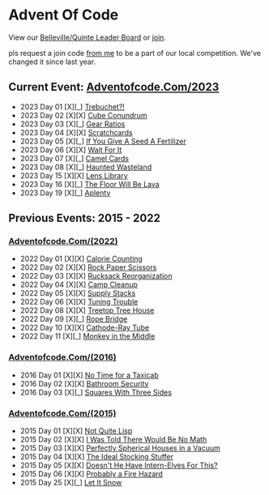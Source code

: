 # Advent Of Code


View our [Belleville/Quinte Leader Board](https://adventofcode.com/2023/leaderboard/private/view/2588518) or [join](https://adventofcode.com/2023/leaderboard/private).

pls request a join code [from me](mailto:greg.denyes@gmail.com) to be a part of our local competition. We've changed it since last year.

## Current Event: [Adventofcode.Com/2023](Https://Adventofcode.Com/2023)

- 2023 Day 01 [X][_] [Trebuchet?!](https://adventofcode.com/2023/day/1)
- 2023 Day 02 [X][X] [Cube Conundrum](https://adventofcode.com/2023/day/2)
- 2023 Day 03 [X][_] [Gear Ratios](https://adventofcode.com/2023/day/3)
- 2023 Day 04 [X][X] [Scratchcards](https://adventofcode.com/2023/day/4)
- 2023 Day 05 [X][_] [If You Give A Seed A Fertilizer](https://adventofcode.com/2023/day/5)
- 2023 Day 06 [X][X] [Wait For It](https://adventofcode.com/2023/day/6)
- 2023 Day 07 [X][_] [Camel Cards](https://adventofcode.com/2023/day/7)
- 2023 Day 08 [X][_] [Haunted Wasteland](https://adventofcode.com/2023/day/8)
- 2023 Day 15 [X][X] [Lens Library](https://adventofcode.com/2023/day/15)
- 2023 Day 16 [X][_] [The Floor Will Be Lava](https://adventofcode.com/2023/day/16)
- 2023 Day 19 [X][_] [Aplenty](https://adventofcode.com/2023/day/19)

## Previous Events: 2015 - 2022


### [Adventofcode.Com/(2022)](Https://Adventofcode.Com/2022)

- 2022 Day 01 [X][X] [Calorie Counting](https://adventofcode.com/2022/day/1)
- 2022 Day 02 [X][X] [Rock Paper Scissors](https://adventofcode.com/2022/day/2)
- 2022 Day 03 [X][X] [Rucksack Reorganization](https://adventofcode.com/2022/day/3)
- 2022 Day 04 [X][X] [Camp Cleanup](https://adventofcode.com/2022/day/4)
- 2022 Day 05 [X][X] [Supply Stacks](https://adventofcode.com/2022/day/5)
- 2022 Day 06 [X][X] [Tuning Trouble](https://adventofcode.com/2022/day/6)
- 2022 Day 08 [X][X] [Treetop Tree House](https://adventofcode.com/2022/day/8)
- 2022 Day 09 [X][_] [Rope Bridge](https://adventofcode.com/2022/day/9)
- 2022 Day 10 [X][X] [Cathode-Ray Tube](https://adventofcode.com/2022/day/10)
- 2022 Day 11 [X][_] [Monkey in the Middle](https://adventofcode.com/2022/day/11)

### [Adventofcode.Com/(2016)](Https://Adventofcode.Com/2016)

- 2016 Day 01 [X][X] [No Time for a Taxicab](https://adventofcode.com/2016/day/1)
- 2016 Day 02 [X][X] [Bathroom Security](https://adventofcode.com/2016/day/2)
- 2016 Day 03 [X][_] [Squares With Three Sides](https://adventofcode.com/2016/day/3)

### [Adventofcode.Com/(2015)](Https://Adventofcode.Com/2015)

- 2015 Day 01 [X][X] [Not Quite Lisp](https://adventofcode.com/2015/day/1)
- 2015 Day 02 [X][X] [I Was Told There Would Be No Math](https://adventofcode.com/2015/day/2)
- 2015 Day 03 [X][X] [Perfectly Spherical Houses in a Vacuum](https://adventofcode.com/2015/day/3)
- 2015 Day 04 [X][X] [The Ideal Stocking Stuffer](https://adventofcode.com/2015/day/4)
- 2015 Day 05 [X][X] [Doesn't He Have Intern-Elves For This?](https://adventofcode.com/2015/day/5)
- 2015 Day 06 [X][X] [Probably a Fire Hazard](https://adventofcode.com/2015/day/6)
- 2015 Day 25 [X][_] [Let It Snow](https://adventofcode.com/2015/day/25)